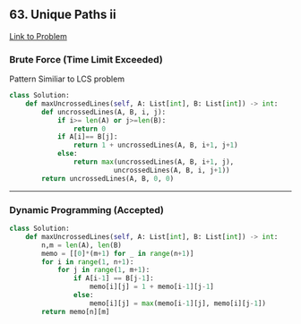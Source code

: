 ## 63. Unique Paths ii
[Link to Problem](https://leetcode.com/problems/uncrossed-lines/)
### Brute Force (Time Limit Exceeded)
Pattern Similiar to LCS problem
```python
class Solution:
    def maxUncrossedLines(self, A: List[int], B: List[int]) -> int:
        def uncrossedLines(A, B, i, j):
            if i>= len(A) or j>=len(B):
                return 0
            if A[i]== B[j]:
                return 1 + uncrossedLines(A, B, i+1, j+1)
            else:
                return max(uncrossedLines(A, B, i+1, j),
                          uncrossedLines(A, B, i, j+1))
        return uncrossedLines(A, B, 0, 0)
```
******************************************************************
### Dynamic Programming (Accepted)

```python
class Solution:
    def maxUncrossedLines(self, A: List[int], B: List[int]) -> int:
        n,m = len(A), len(B)
        memo = [[0]*(m+1) for _ in range(n+1)]
        for i in range(1, n+1):
            for j in range(1, m+1):
                if A[i-1] == B[j-1]:
                    memo[i][j] = 1 + memo[i-1][j-1]
                else:
                    memo[i][j] = max(memo[i-1][j], memo[i][j-1])
        return memo[n][m]
```	

